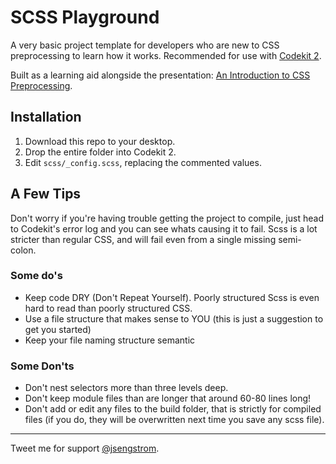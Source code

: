 SCSS Playground
===============

A very basic project template for developers who are new to CSS preprocessing to learn how it works. Recommended for use with [Codekit 2](https://incident57.com/codekit/).

Built as a learning aid alongside the presentation: [An Introduction to CSS Preprocessing](https://speakerdeck.com/jsengstrom/an-introduction-to-ccs-preprocessing).

## Installation

1. Download this repo to your desktop.
2. Drop the entire folder into Codekit 2.
3. Edit ```scss/_config.scss```, replacing the commented values.

## A Few Tips

Don't worry if you're having trouble getting the project to compile, just head to Codekit's error log and you can see whats causing it to fail. Scss is a lot stricter than regular CSS, and will fail even from a single missing semi-colon.

### Some do's

- Keep code DRY (Don't Repeat Yourself). Poorly structured Scss is even hard to read than poorly structured CSS.
- Use a file structure that makes sense to YOU (this is just a suggestion to get you started)
- Keep your file naming structure semantic

### Some Don'ts

- Don't nest selectors more than three levels deep.
- Don't keep module files than are longer that around 60-80 lines long!
- Don't add or edit any files to the build folder, that is strictly for compiled files (if you do, they will be overwritten next time you save any scss file).


* * *

Tweet me for support [@jsengstrom](https://twitter.com/jsengstrom).